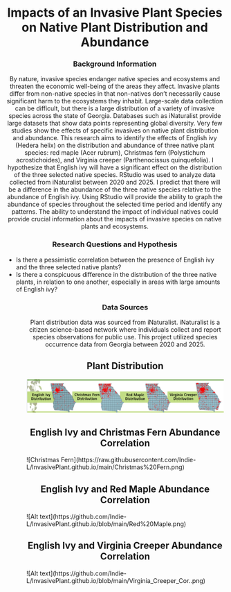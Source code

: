 <h1 align="center">
  Impacts of an Invasive Plant Species on Native Plant Distribution and Abundance
</h1>

<h3 align="center">
  Background Information
</h3>

<p align="center">
   By nature, invasive species endanger native species and ecosystems and threaten the economic well-being of the areas they affect. Invasive plants differ from non-native species in that non-natives don’t necessarily cause significant harm to the ecosystems they inhabit. Large-scale data collection can be difficult, but there is a large distribution of a variety of invasive species across the state of Georgia. Databases such as iNaturalist provide large datasets that show data points representing global diversity. Very few studies show the effects of specific invasives on native plant distribution and abundance. This research aims to identify the effects of English ivy (Hedera helix) on the distribution and abundance of three native plant species: red maple (Acer rubrum), Christmas fern (Polystichum acrostichoides), and Virginia creeper (Parthenocissus quinquefolia). I hypothesize that English ivy will have a significant effect on the distribution of the three selected native species. RStudio was used to analyze data collected from iNaturalist between 2020 and 2025. I predict that there will be a difference in the abundance of the three native species relative to the abundance of English ivy. Using RStudio will provide the ability to graph the abundance of species throughout the selected time period and identify any patterns. The ability to understand the impact of individual natives could provide crucial information about the impacts of invasive species on native plants and ecosystems. 
</p>

<h3 align="center">
  Research Questions and Hypothesis 
</h3>


<p align="center">
  <ul>
  <li>  Is there a pessimistic correlation between the presence of English ivy and the three selected native plants?  </li>
  <li> Is there a conspicuous difference in the distribution of the three native plants, in relation to one another, especially in areas with large amounts of English ivy?
  <ul>

<h3 align="center">
  Data Sources

</h3>

<p align="center">
   Plant distribution data was sourced from iNaturalist. iNaturalist is a citizen science-based network where individuals collect and report species observations for public use. This project utilized species occurrence data from Georgia between 2020 and 2025. </p>


<h2 align="center">
  Plant Distribution
</h2>

  ![Alt text](https://github.com/Indie-L/InvasivePlant.github.io/blob/main/Screenshot%202025-05-08%20102127.png) 

<h2 align="center">
  English Ivy and Christmas Fern Abundance Correlation
</h2>
![Christmas Fern](https://raw.githubusercontent.com/Indie-L/InvasivePlant.github.io/main/Christmas%20Fern.png)

<h2 align="center">
English Ivy and Red Maple Abundance Correlation
</h2>
  ![Alt text](https://github.com/Indie-L/InvasivePlant.github.io/blob/main/Red%20Maple.png) 

<h2 align="center">
English Ivy and Virginia Creeper Abundance Correlation
</h2>
![Alt text](https://github.com/Indie-L/InvasivePlant.github.io/blob/main/Virginia_Creeper_Cor..png)

